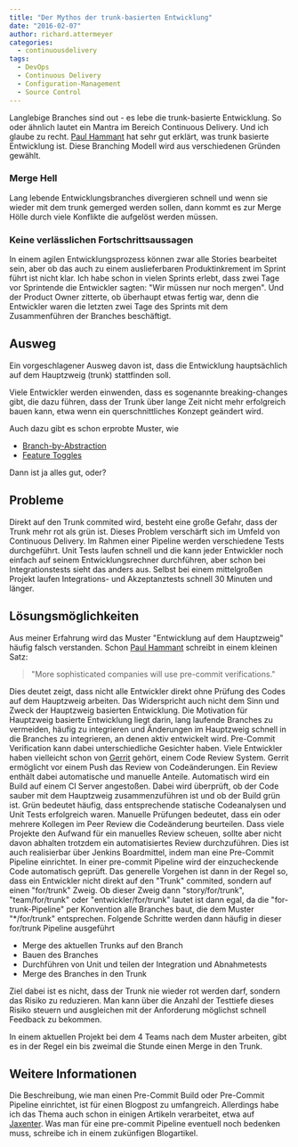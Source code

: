 ```yaml
---
title: "Der Mythos der trunk-basierten Entwicklung"
date: "2016-02-07"
author: richard.attermeyer
categories:
  - continuousdelivery
tags:
  - DevOps
  - Continuous Delivery
  - Configuration-Management
  - Source Control
---
```


Langlebige Branches sind out - es lebe die trunk-basierte Entwicklung. So oder ähnlich lautet ein Mantra im Bereich Continuous Delivery.
Und ich glaube zu recht. [Paul Hammant][hamm2013] hat sehr gut erklärt, was trunk basierte Entwicklung ist.
Diese Branching Modell wird aus verschiedenen Gründen gewählt.

### Merge Hell
Lang lebende Entwicklungsbranches divergieren schnell und wenn sie wieder mit dem trunk gemerged werden sollen, dann kommt es zur Merge Hölle durch viele Konflikte die aufgelöst werden müssen.

### Keine verlässlichen Fortschrittsaussagen
In einem agilen Entwicklungsprozess können zwar alle Stories bearbeitet sein, aber ob das auch zu einem auslieferbaren Produktinkrement im Sprint führt ist nicht klar.
Ich habe schon in vielen Sprints erlebt, dass zwei Tage vor Sprintende die Entwickler sagten: "Wir müssen nur noch mergen". Und der Product Owner zitterte, ob überhaupt etwas fertig war, denn die Entwickler waren die letzten zwei Tage des Sprints mit dem Zusammenführen der Branches beschäftigt.

## Ausweg
Ein vorgeschlagener Ausweg davon ist, dass die Entwicklung hauptsächlich auf dem Hauptzweig (trunk) stattfinden soll.

Viele Entwickler werden einwenden, dass es sogenannte breaking-changes gibt, die dazu führen, dass der Trunk über lange Zeit nicht mehr erfolgreich bauen kann, etwa wenn ein querschnittliches Konzept geändert wird.

Auch dazu gibt es schon erprobte Muster, wie

* [Branch-by-Abstraction](http://martinfowler.com/bliki/BranchByAbstraction.html)
* [Feature Toggles](http://martinfowler.com/bliki/FeatureToggle.html)

Dann ist ja alles gut, oder?

## Probleme
Direkt auf den Trunk commited wird, besteht eine große Gefahr, dass der Trunk mehr rot als grün ist.
Dieses Problem verschärft sich im Umfeld von Continuous Delivery. Im Rahmen einer Pipeline werden
verschiedene Tests durchgeführt. Unit Tests laufen schnell und die kann jeder Entwickler noch einfach auf seinem Entwicklungsrechner durchführen, aber schon bei Integrationstests sieht das anders aus.
Selbst bei einem mittelgroßen Projekt laufen Integrations- und Akzeptanztests schnell 30 Minuten und länger.

## Lösungsmöglichkeiten
Aus meiner Erfahrung wird das Muster "Entwicklung auf dem Hauptzweig" häufig falsch verstanden. Schon [Paul Hammant][hamm2013] schreibt in einem kleinen Satz:

> "More sophisticated companies will use pre-commit verifications."

Dies deutet zeigt, dass nicht alle Entwickler direkt ohne Prüfung des Codes auf dem Hauptzweig arbeiten. Das Widerspricht auch nicht dem Sinn und Zweck der Hauptzweig basierten Entwicklung.
Die Motivation für Hauptzweig basierte Entwicklung liegt darin, lang laufende Branches zu vermeiden, häufig zu integrieren und Änderungen im Hauptzweig schnell in die Branches zu integrieren, an denen aktiv entwickelt wird.
Pre-Commit Verification kann dabei unterschiedliche Gesichter haben. Viele Entwickler haben vielleicht schon von [Gerrit][gerrit] gehört, einem Code Review System. Gerrit ermöglicht vor einem Push das Review von Codeänderungen. Ein Review enthält dabei automatische und manuelle Anteile.
Automatisch wird ein Build auf einem CI Server angestoßen. Dabei wird überprüft, ob der Code sauber mit dem Hauptzweig zusammenzuführen ist und ob der Build grün ist. Grün bedeutet häufig, dass entsprechende statische Codeanalysen und Unit Tests erfolgreich waren.
Manuelle Prüfungen bedeutet, dass ein oder mehrere Kollegen im Peer Review die Codeänderung beurteilen.
Dass viele Projekte den Aufwand für ein manuelles Review scheuen, sollte aber nicht davon abhalten trotzdem ein automatisiertes Review durchzuführen.
Dies ist auch realisierbar über Jenkins Boardmittel, indem man eine Pre-Commit Pipeline einrichtet.
In einer pre-commit Pipeline wird der einzucheckende Code automatisch geprüft.
Das generelle Vorgehen ist dann in der Regel so, dass ein Entwickler nicht direkt auf den "Trunk"
commited, sondern auf einen "for/trunk" Zweig. Ob dieser Zweig dann "story/for/trunk", "team/for/trunk" oder "entwickler/for/trunk" lautet ist dann egal, da die "for-trunk-Pipeline" per
Konvention alle Branches baut, die dem Muster "\*/for/trunk" entsprechen.
Folgende Schritte werden dann häufig in dieser for/trunk Pipeline ausgeführt

* Merge des aktuellen Trunks auf den Branch
* Bauen des Branches
* Durchführen von Unit und teilen der Integration und Abnahmetests
* Merge des Branches in den Trunk

Ziel dabei ist es nicht, dass der Trunk nie wieder rot werden darf, sondern das Risiko zu reduzieren. Man kann über die Anzahl der Testtiefe dieses Risiko steuern und ausgleichen mit der
Anforderung möglichst schnell Feedback zu bekommen.

In einem aktuellen Projekt bei dem 4 Teams nach dem Muster arbeiten, gibt es in der Regel ein bis
zweimal die Stunde einen Merge in den Trunk.

## Weitere Informationen
Die Beschreibung, wie man einen Pre-Commit Build oder Pre-Commit Pipeline einrichtet, ist für einen Blogpost zu umfangreich.
Allerdings habe ich das Thema auch schon in einigen Artikeln verarbeitet, etwa auf [Jaxenter](https://jaxenter.de/zeig-mir-deinen-code-396).
Was man für eine pre-commit Pipeline eventuell noch bedenken muss, schreibe ich in einem zukünfigen Blogartikel.

[hamm2013]: http://paulhammant.com/2013/04/05/what-is-trunk-based-development/
[gerrit]: https://www.gerritcodereview.com/
